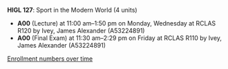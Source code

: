 **HIGL 127**: Sport in the Modern World (4 units)

- **A00** (Lecture) at 11:00 am–1:50 pm on Monday, Wednesday at RCLAS R120 by Ivey, James Alexander (A53224891)
- **A00** (Final Exam) at 11:30 am–2:29 pm on Friday at RCLAS R110 by Ivey, James Alexander (A53224891)

[Enrollment numbers over time](./HIGL127.tsv)
